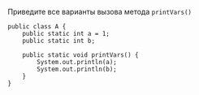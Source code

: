 Приведите все варианты вызова метода `printVars()`
```
public class A {
    public static int a = 1;
    public static int b;

    public static void printVars() {
        System.out.println(a);
        System.out.println(b);
    }
}
```
